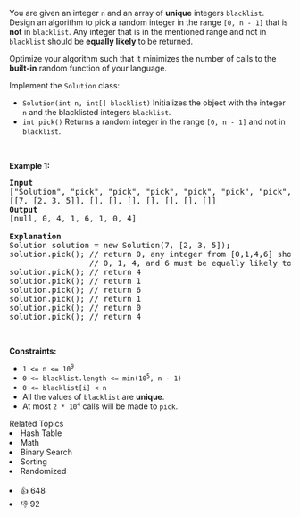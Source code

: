 <p>You are given an integer <code>n</code> and an array of <strong>unique</strong> integers <code>blacklist</code>. Design an algorithm to pick a random integer in the range <code>[0, n - 1]</code> that is <strong>not</strong> in <code>blacklist</code>. Any integer that is in the mentioned range and not in <code>blacklist</code> should be <strong>equally likely</strong> to be returned.</p>

<p>Optimize your algorithm such that it minimizes the number of calls to the <strong>built-in</strong> random function of your language.</p>

<p>Implement the <code>Solution</code> class:</p>

<ul>
	<li><code>Solution(int n, int[] blacklist)</code> Initializes the object with the integer <code>n</code> and the blacklisted integers <code>blacklist</code>.</li>
	<li><code>int pick()</code> Returns a random integer in the range <code>[0, n - 1]</code> and not in <code>blacklist</code>.</li>
</ul>

<p>&nbsp;</p>
<p><strong>Example 1:</strong></p>

<pre>
<strong>Input</strong>
[&quot;Solution&quot;, &quot;pick&quot;, &quot;pick&quot;, &quot;pick&quot;, &quot;pick&quot;, &quot;pick&quot;, &quot;pick&quot;, &quot;pick&quot;]
[[7, [2, 3, 5]], [], [], [], [], [], [], []]
<strong>Output</strong>
[null, 0, 4, 1, 6, 1, 0, 4]

<strong>Explanation</strong>
Solution solution = new Solution(7, [2, 3, 5]);
solution.pick(); // return 0, any integer from [0,1,4,6] should be ok. Note that for every call of pick,
                 // 0, 1, 4, and 6 must be equally likely to be returned (i.e., with probability 1/4).
solution.pick(); // return 4
solution.pick(); // return 1
solution.pick(); // return 6
solution.pick(); // return 1
solution.pick(); // return 0
solution.pick(); // return 4
</pre>

<p>&nbsp;</p>
<p><strong>Constraints:</strong></p>

<ul>
	<li><code>1 &lt;= n &lt;= 10<sup>9</sup></code></li>
	<li><code>0 &lt;= blacklist.length &lt;= min(10<sup>5</sup>, n - 1)</code></li>
	<li><code>0 &lt;= blacklist[i] &lt; n</code></li>
	<li>All the values of <code>blacklist</code> are <strong>unique</strong>.</li>
	<li>At most <code>2 * 10<sup>4</sup></code> calls will be made to <code>pick</code>.</li>
</ul>
<div><div>Related Topics</div><div><li>Hash Table</li><li>Math</li><li>Binary Search</li><li>Sorting</li><li>Randomized</li></div></div><br><div><li>👍 648</li><li>👎 92</li></div>